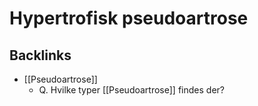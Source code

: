 # Hypertrofisk pseudoartrose

## Backlinks
* [[Pseudoartrose]]
	* Q. Hvilke typer [[Pseudoartrose]] findes der?

<!-- {BearID:18A03902-4D14-4EB9-8249-326B18D283D8-7151-000011D7307164C9} -->
